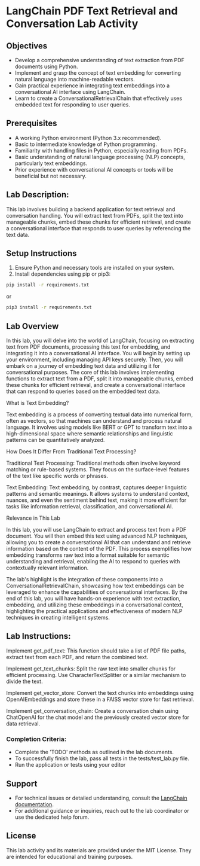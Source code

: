 # LangChain PDF Text Retrieval and Conversation Lab Activity

## Objectives
- Develop a comprehensive understanding of text extraction from PDF documents using Python.
- Implement and grasp the concept of text embedding for converting natural language into machine-readable vectors.
- Gain practical experience in integrating text embeddings into a conversational AI interface using LangChain.
- Learn to create a ConversationalRetrievalChain that effectively uses embedded text for responding to user queries.

## Prerequisites
- A working Python environment (Python 3.x recommended).
- Basic to intermediate knowledge of Python programming.
- Familiarity with handling files in Python, especially reading from PDFs.
- Basic understanding of natural language processing (NLP) concepts, particularly text embeddings.
- Prior experience with conversational AI concepts or tools will be beneficial but not necessary.

## Lab Description:
This lab involves building a backend application for text retrieval and conversation handling. You will extract text from PDFs, split the text into manageable chunks, embed these chunks for efficient retrieval, and create a conversational interface that responds to user queries by referencing the text data.

## Setup Instructions
1. Ensure Python and necessary tools are installed on your system.
2. Install dependencies using pip or pip3:

```bash
pip install -r requirements.txt
```

or

```bash
pip3 install -r requirements.txt
```

## Lab Overview
In this lab, you will delve into the world of LangChain, focusing on extracting text from PDF documents, processing this text for embedding, and integrating it into a conversational AI interface. You will begin by setting up your environment, including managing API keys securely. Then, you will embark on a journey of embedding text data and utilizing it for conversational purposes. The core of this lab involves implementing functions to extract text from a PDF, split it into manageable chunks, embed these chunks for efficient retrieval, and create a conversational interface that can respond to queries based on the embedded text data.

What is Text Embedding?

Text embedding is a process of converting textual data into numerical form, often as vectors, so that machines can understand and process natural language. It involves using models like BERT or GPT to transform text into a high-dimensional space where semantic relationships and linguistic patterns can be quantitatively analyzed.

How Does It Differ From Traditional Text Processing?

Traditional Text Processing: Traditional methods often involve keyword matching or rule-based systems. They focus on the surface-level features of the text like specific words or phrases.

Text Embedding: Text embedding, by contrast, captures deeper linguistic patterns and semantic meanings. It allows systems to understand context, nuances, and even the sentiment behind text, making it more efficient for tasks like information retrieval, classification, and conversational AI.

Relevance in This Lab

In this lab, you will use LangChain to extract and process text from a PDF document. You will then embed this text using advanced NLP techniques, allowing you to create a conversational AI that can understand and retrieve information based on the content of the PDF. This process exemplifies how embedding transforms raw text into a format suitable for semantic understanding and retrieval, enabling the AI to respond to queries with contextually relevant information.

The lab's highlight is the integration of these components into a ConversationalRetrievalChain, showcasing how text embeddings can be leveraged to enhance the capabilities of conversational interfaces. By the end of this lab, you will have hands-on experience with text extraction, embedding, and utilizing these embeddings in a conversational context, highlighting the practical applications and effectiveness of modern NLP techniques in creating intelligent systems.

## Lab Instructions:
Implement get_pdf_text: This function should take a list of PDF file paths, extract text from each PDF, and return the combined text.

Implement get_text_chunks: Split the raw text into smaller chunks for efficient processing. Use CharacterTextSplitter or a similar mechanism to divide the text.

Implement get_vector_store: Convert the text chunks into embeddings using OpenAIEmbeddings and store these in a FAISS vector store for fast retrieval.

Implement get_conversation_chain: Create a conversation chain using ChatOpenAI for the chat model and the previously created vector store for data retrieval.

### Completion Criteria:
- Complete the 'TODO' methods as outlined in the lab documents.
- To successfully finish the lab, pass all tests in the tests/test_lab.py file.
- Run the application or tests using your editor

## Support
- For technical issues or detailed understanding, consult the [LangChain documentation](https://python.langchain.com/docs/get_started/introduction).
- For additional guidance or inquiries, reach out to the lab coordinator or use the dedicated help forum.

## License
This lab activity and its materials are provided under the MIT License. They are intended for educational and training purposes.
